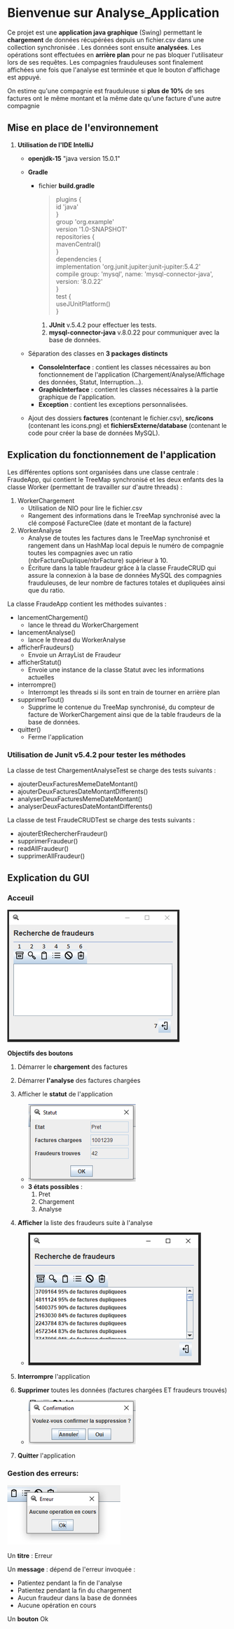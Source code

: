 # Bienvenue sur Analyse_Application

Ce projet est une **application java graphique** (Swing) permettant le **chargement** de données récupérées depuis un fichier.csv dans une collection synchronisée . Les données sont ensuite **analysées**. Les opérations sont effectuées en **arrière plan** pour ne pas bloquer l'utilisateur lors de ses requêtes. Les compagnies frauduleuses sont finalement affichées une fois que l'analyse est terminée et que le bouton d'affichage est appuyé.

On estime qu'une compagnie est frauduleuse si **plus de 10%** de ses factures ont le même montant et la même date qu'une facture d'une autre compagnie

## Mise en place de l'environnement

1. **Utilisation de l'IDE IntelliJ**
    * **openjdk-15** "java version 15.0.1"
    
	* **Gradle**
	
	  * fichier **build.gradle**
         >   plugins {  
		     id 'java'  
			}  
			group 'org.example'  
			version '1.0-SNAPSHOT'  
			repositories {  
			  mavenCentral()  
			}  
			dependencies {  
			  implementation 'org.junit.jupiter:junit-jupiter:5.4.2'  
			  compile group: 'mysql', name: 'mysql-connector-java', version: '8.0.22'  
			}  
			test {  
			  useJUnitPlatform()  
		> }
         1. **JUnit** v.5.4.2 pour effectuer les tests.
         2. **mysql-connector-java** v.8.0.22 pour communiquer avec la base de données.
         
   * Séparation des classes en **3 packages distincts**
   
      * **ConsoleInterface** : contient les classes nécessaires au bon fonctionnement de l'application (Chargement/Analyse/Affichage des données, Statut, Interruption…).
      * **GraphicInterface** : contient les classes nécessaires à la partie graphique de l'application.
      * **Exception** : contient les exceptions personnalisées.
      
   * Ajout des dossiers **factures** (contenant le fichier.csv), **src/icons** (contenant les icons.png) et **fichiersExterne/database** (contenant le code pour créer la base de données MySQL).

## Explication du fonctionnement de l'application

Les différentes options sont organisées dans une classe centrale : FraudeApp, qui contient le TreeMap synchronisé et les deux enfants des la classe Worker (permettant de travailler sur d'autre threads) :
1. WorkerChargement
	* Utilisation de NIO pour lire le fichier.csv
	* Rangement des informations dans le TreeMap synchronisé avec la clé composé FactureClee (date et montant de la facture)
2. WorkerAnalyse
    * Analyse de toutes les factures dans le TreeMap synchronisé et rangement dans un HashMap local depuis le numéro de compagnie toutes les compagnies avec un ratio (nbrFactureDuplique/nbrFacture) supérieur à 10.
    * Écriture dans la table fraudeur grâce à la classe FraudeCRUD qui assure la connexion à la base de données MySQL des compagnies frauduleuses, de leur nombre de factures totales et dupliquées ainsi que du ratio.
 
La classe FraudeApp contient les méthodes suivantes :
 * lancementChargement()
	 * lance le thread du WorkerChargement
 * lancementAnalyse()
	 * lance le thread du WorkerAnalyse
 * afficherFraudeurs()
	 * Envoie un ArrayList de Fraudeur
 * afficherStatut()
	 * Envoie une instance de la classe Statut avec les informations actuelles
 * interrompre()
	 * Interrompt les threads si ils sont en train de tourner en arrière plan
 * supprimerTout()
	 * Supprime le contenue du TreeMap synchronisé, du compteur de facture de WorkerChargement ainsi que de la table fraudeurs de la base de données.
 * quitter()
	 * Ferme l'application

### Utilisation de Junit v5.4.2 pour tester les méthodes

La classe de test ChargementAnalyseTest se charge des tests suivants :
   * ajouterDeuxFacturesMemeDateMontant()
   * ajouterDeuxFacturesDateMontantDifferents()
   * analyserDeuxFacturesMemeDateMontant()
   * analyserDeuxFacturesDateMontantDifferents()
   
La classe de test FraudeCRUDTest se charge des tests suivants :
   * ajouterEtRechercherFraudeur()
   * supprimerFraudeur()
   * readAllFraudeur()
   * supprimerAllFraudeur()
   

## Explication du GUI

### Acceuil

![alt acceuil](https://github.com/Vincent-Pisano/Analyse_Application/blob/master/fichiersExternes/imagesGUI/app.PNG?raw=true)

**Objectifs des boutons**

1. Démarrer le **chargement** des factures

2. Démarrer **l'analyse** des factures chargées

3. Afficher le **statut** de l'application 
	* ![alt statut](https://github.com/Vincent-Pisano/Analyse_Application/blob/master/fichiersExternes/imagesGUI/statut.PNG?raw=true)
	* **3 états possibles** : 
		1. Pret
		2. Chargement
		3. Analyse
		
4. **Afficher** la liste des fraudeurs suite à l'analyse
	* ![alt affichage](https://github.com/Vincent-Pisano/Analyse_Application/blob/master/fichiersExternes/imagesGUI/affichage.PNG?raw=true)
	
5. **Interrompre** l'application

6. **Supprimer** toutes les données (factures chargées ET fraudeurs trouvés)
	* ![alt confirmation](https://github.com/Vincent-Pisano/Analyse_Application/blob/master/fichiersExternes/imagesGUI/confirmation.PNG?raw=true)

7. **Quitter** l'application

### Gestion des erreurs:

![alt erreur](https://github.com/Vincent-Pisano/Analyse_Application/blob/master/fichiersExternes/imagesGUI/erreur.PNG?raw=true)

Un **titre** : Erreur

Un **message** : dépend de l'erreur invoquée :
  *  Patientez pendant la fin de l'analyse
  * Patientez pendant la fin du chargement
  * Aucun fraudeur dans la base de données
   * Aucune opération en cours

Un **bouton** Ok
